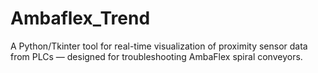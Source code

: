 # Ambaflex_Trend
A Python/Tkinter tool for real-time visualization of proximity sensor data from PLCs — designed for troubleshooting AmbaFlex spiral conveyors.
